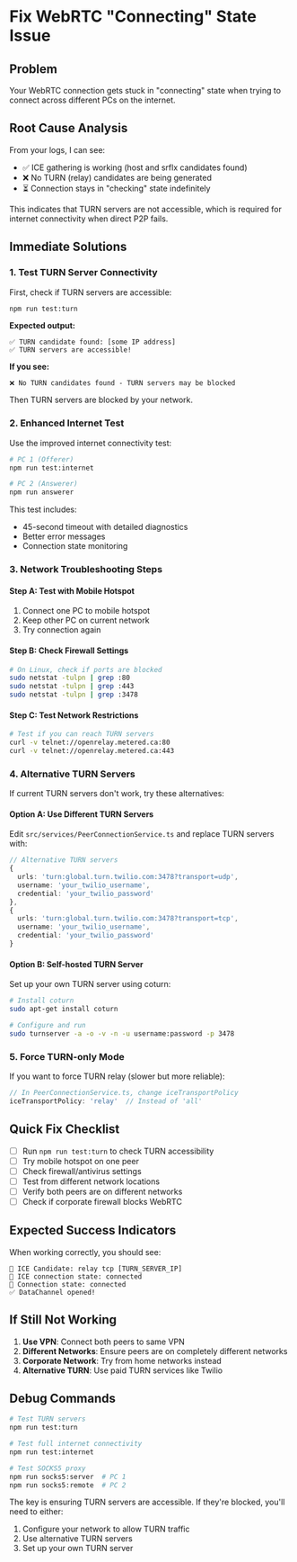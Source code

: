 # Fix WebRTC "Connecting" State Issue

## Problem
Your WebRTC connection gets stuck in "connecting" state when trying to connect across different PCs on the internet.

## Root Cause Analysis
From your logs, I can see:
- ✅ ICE gathering is working (host and srflx candidates found)
- ❌ No TURN (relay) candidates are being generated
- ⏳ Connection stays in "checking" state indefinitely

This indicates that TURN servers are not accessible, which is required for internet connectivity when direct P2P fails.

## Immediate Solutions

### 1. Test TURN Server Connectivity
First, check if TURN servers are accessible:

```bash
npm run test:turn
```

**Expected output:**
```
✅ TURN candidate found: [some IP address]
✅ TURN servers are accessible!
```

**If you see:**
```
❌ No TURN candidates found - TURN servers may be blocked
```

Then TURN servers are blocked by your network.

### 2. Enhanced Internet Test
Use the improved internet connectivity test:

```bash
# PC 1 (Offerer)
npm run test:internet

# PC 2 (Answerer)
npm run answerer
```

This test includes:
- 45-second timeout with detailed diagnostics
- Better error messages
- Connection state monitoring

### 3. Network Troubleshooting Steps

#### Step A: Test with Mobile Hotspot
1. Connect one PC to mobile hotspot
2. Keep other PC on current network
3. Try connection again

#### Step B: Check Firewall Settings
```bash
# On Linux, check if ports are blocked
sudo netstat -tulpn | grep :80
sudo netstat -tulpn | grep :443
sudo netstat -tulpn | grep :3478
```

#### Step C: Test Network Restrictions
```bash
# Test if you can reach TURN servers
curl -v telnet://openrelay.metered.ca:80
curl -v telnet://openrelay.metered.ca:443
```

### 4. Alternative TURN Servers

If current TURN servers don't work, try these alternatives:

#### Option A: Use Different TURN Servers
Edit `src/services/PeerConnectionService.ts` and replace TURN servers with:

```typescript
// Alternative TURN servers
{
  urls: 'turn:global.turn.twilio.com:3478?transport=udp',
  username: 'your_twilio_username',
  credential: 'your_twilio_password'
},
{
  urls: 'turn:global.turn.twilio.com:3478?transport=tcp',
  username: 'your_twilio_username',
  credential: 'your_twilio_password'
}
```

#### Option B: Self-hosted TURN Server
Set up your own TURN server using coturn:

```bash
# Install coturn
sudo apt-get install coturn

# Configure and run
sudo turnserver -a -o -v -n -u username:password -p 3478
```

### 5. Force TURN-only Mode

If you want to force TURN relay (slower but more reliable):

```typescript
// In PeerConnectionService.ts, change iceTransportPolicy
iceTransportPolicy: 'relay'  // Instead of 'all'
```

## Quick Fix Checklist

- [ ] Run `npm run test:turn` to check TURN accessibility
- [ ] Try mobile hotspot on one peer
- [ ] Check firewall/antivirus settings
- [ ] Test from different network locations
- [ ] Verify both peers are on different networks
- [ ] Check if corporate firewall blocks WebRTC

## Expected Success Indicators

When working correctly, you should see:
```
🧊 ICE Candidate: relay tcp [TURN_SERVER_IP]
🧊 ICE connection state: connected
🔗 Connection state: connected
✅ DataChannel opened!
```

## If Still Not Working

1. **Use VPN**: Connect both peers to same VPN
2. **Different Networks**: Ensure peers are on completely different networks
3. **Corporate Network**: Try from home networks instead
4. **Alternative TURN**: Use paid TURN services like Twilio

## Debug Commands

```bash
# Test TURN servers
npm run test:turn

# Test full internet connectivity
npm run test:internet

# Test SOCKS5 proxy
npm run socks5:server  # PC 1
npm run socks5:remote  # PC 2
```

The key is ensuring TURN servers are accessible. If they're blocked, you'll need to either:
1. Configure your network to allow TURN traffic
2. Use alternative TURN servers
3. Set up your own TURN server 